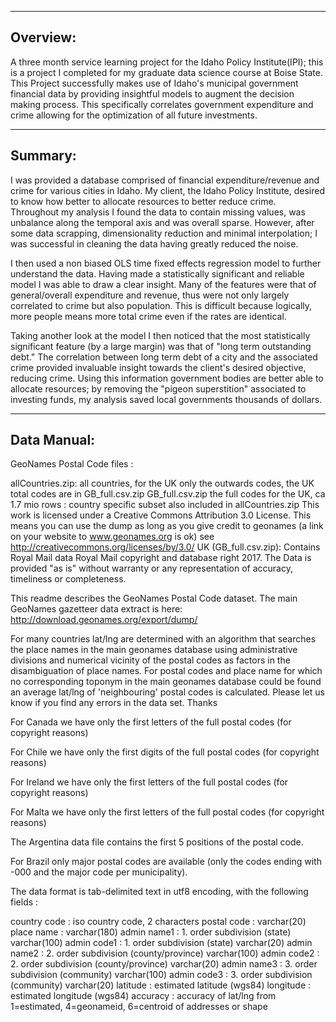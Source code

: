 -----------------------------------
Overview:
-----------------------------------

A three month service learning project for the Idaho Policy Institute(IPI); this is a project I completed for my graduate data science course at Boise State. This Project successfully makes use of Idaho's municipal government financial data by providing insightful models to augment the decision making process. This specifically correlates government expenditure and crime allowing for the optimization of all future investments. 

-----------------------------------
Summary:
-----------------------------------

I was provided a database comprised of financial expenditure/revenue and crime for various cities in Idaho. My client, the Idaho Policy Institute, desired to know how better to allocate resources to better reduce crime. Throughout my analysis I found the data to contain missing values, was unbalance along the temporal axis and was overall sparse. However, after some data scrapping, dimensionality reduction and minimal interpolation; I was successful in cleaning the data having greatly reduced the noise.

I then used a non biased OLS time fixed effects regression model to further understand the data. Having made a statistically significant and reliable model I was able to draw a clear insight. Many of the features were that of general/overall expenditure and revenue, thus were not only largely correlated to crime but also population. This is difficult because logically, more people means more total crime even if the rates are identical.

Taking another look at the model I then noticed that the most statistically significant feature (by a large margin) was that of "long term outstanding debt." The correlation between long term debt of a city and the associated crime provided invaluable insight towards the client's desired objective, reducing crime. Using this information government bodies are better able to allocate resources; by removing the "pigeon superstition" associated to investing funds, my analysis saved local governments thousands of dollars.




-----------------------------------
Data Manual:
-----------------------------------

GeoNames Postal Code files :

allCountries.zip: all countries, for the UK only the outwards codes, the UK total codes are in GB_full.csv.zip 
GB_full.csv.zip the full codes for the UK, ca 1.7 mio rows
<iso countrycode>: country specific subset also included in allCountries.zip
This work is licensed under a Creative Commons Attribution 3.0 License.
This means you can use the dump as long as you give credit to geonames (a link on your website to www.geonames.org is ok)
see http://creativecommons.org/licenses/by/3.0/
UK (GB_full.csv.zip): Contains Royal Mail data Royal Mail copyright and database right 2017.
The Data is provided "as is" without warranty or any representation of accuracy, timeliness or completeness.

This readme describes the GeoNames Postal Code dataset.
The main GeoNames gazetteer data extract is here: http://download.geonames.org/export/dump/


For many countries lat/lng are determined with an algorithm that searches the place names in the main geonames database 
using administrative divisions and numerical vicinity of the postal codes as factors in the disambiguation of place names. 
For postal codes and place name for which no corresponding toponym in the main geonames database could be found an average 
lat/lng of 'neighbouring' postal codes is calculated.
Please let us know if you find any errors in the data set. Thanks

For Canada we have only the first letters of the full postal codes (for copyright reasons)

For Chile we have only the first digits of the full postal codes (for copyright reasons)

For Ireland we have only the first letters of the full postal codes (for copyright reasons)

For Malta we have only the first letters of the full postal codes (for copyright reasons)

The Argentina data file contains the first 5 positions of the postal code.

For Brazil only major postal codes are available (only the codes ending with -000 and the major code per municipality).

The data format is tab-delimited text in utf8 encoding, with the following fields :

country code      : iso country code, 2 characters
postal code       : varchar(20)
place name        : varchar(180)
admin name1       : 1. order subdivision (state) varchar(100)
admin code1       : 1. order subdivision (state) varchar(20)
admin name2       : 2. order subdivision (county/province) varchar(100)
admin code2       : 2. order subdivision (county/province) varchar(20)
admin name3       : 3. order subdivision (community) varchar(100)
admin code3       : 3. order subdivision (community) varchar(20)
latitude          : estimated latitude (wgs84)
longitude         : estimated longitude (wgs84)
accuracy          : accuracy of lat/lng from 1=estimated, 4=geonameid, 6=centroid of addresses or shape
